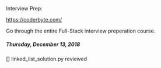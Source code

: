 Interview Prep:

https://coderbyte.com/

Go through the entire Full-Stack interview preperation course.


##### Thursday, December 13, 2018
[] linked_list_solution.py reviewed
